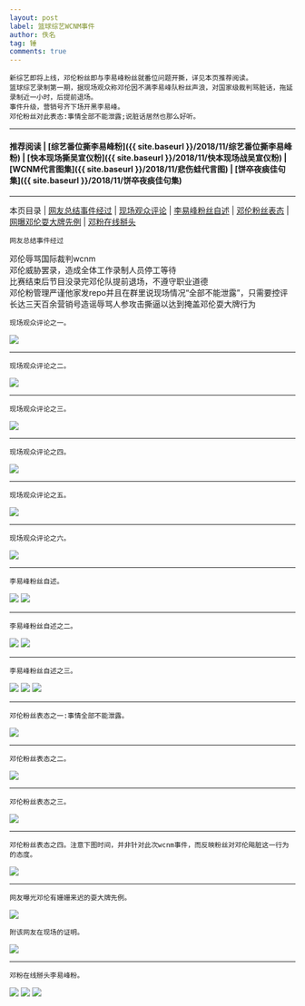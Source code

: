 ```yaml
---
layout: post
label: 篮球综艺WCNM事件
author: 佚名
tag: 锤
comments: true
---
```


    新综艺即将上线，邓伦粉丝即与李易峰粉丝就番位问题开撕，详见本页推荐阅读。
    篮球综艺录制第一期，据现场观众称邓伦因不满李易峰队粉丝声浪，对国家级裁判骂脏话，拖延录制近一小时，后提前退场。
    事件升级，营销号齐下场开黑李易峰。
    邓伦粉丝对此表态:事情全部不能泄露;说脏话居然也那么好听。
    
---
#### 推荐阅读 | [综艺番位撕李易峰粉]({{ site.baseurl }}/2018/11/综艺番位撕李易峰粉)  | [快本现场撕吴宣仪粉]({{ site.baseurl }}/2018/11/快本现场战吴宣仪粉) | [WCNM代言图集]({{ site.baseurl }}/2018/11/悲伤蛙代言图) | [饼卒夜痰佳句集]({{ site.baseurl }}/2018/11/饼卒夜痰佳句集)
---
本页目录 \| [网友总结事件经过](#dxjja) \| [现场观众评论](#dxjjb)  \| [李易峰粉丝自述](#dxjje) \| [邓伦粉丝表态](#dxjjc)  \| [网曝邓伦耍大牌先例](#dxjjd)  \| [邓粉在线掰头](#dxjjf)

<a class="anchor" name="dxjja"></a>

    网友总结事件经过

邓伦辱骂国际裁判wcnm  
邓伦威胁罢录，造成全体工作录制人员停工等待  
比赛结束后节目没录完邓伦队提前退场，不遵守职业道德  
邓伦粉管理严谨他家发repo并且在群里说现场情况“全部不能泄露”，只需要控评  
长达三天百余营销号造谣辱骂人参攻击撕逼以达到掩盖邓伦耍大牌行为

<a class="anchor" name="dxjjb"></a>

    现场观众评论之一。

<img src="{{ site.baseurl }}/images/005Ygb2Lly1g61ci2o1v1j30u01sgaic.jpg">

---

    现场观众评论之二。

<img src="{{ site.baseurl }}/images/Screen Shot 2019-08-16 at 4.11.44 AM.png">

---

    现场观众评论之三。
    
<img src="{{ site.baseurl }}/images/aI8wmWfUkDGSqLb.jpg">

---

    现场观众评论之四。
    
<img src="{{ site.baseurl }}/images/6eLCqNMxoWB3bsw.jpg">

---

    现场观众评论之五。
    
<img src="{{ site.baseurl }}/images/Screen Shot 2019-08-16 at 12.36.39 AM.png">

---

    现场观众评论之六。

<img src="{{ site.baseurl }}/images/mZsOLF.jpg">

---

<a class="anchor" name="dxjje"></a>

    李易峰粉丝自述。
    
<img src="{{ site.baseurl }}/images/311337428.jpg">
<img src="{{ site.baseurl }}/images/311337429.jpg">

---

    李易峰粉丝自述之二。
    
<img src="{{ site.baseurl }}/images/Screen Shot 2019-08-16 at 4.07.00 AM.png">
<img src="{{ site.baseurl }}/images/Screen Shot 2019-08-16 at 4.07.10 AM.png">

---

    李易峰粉丝自述之三。
    
<img src="{{ site.baseurl }}/images/419d09d3ly1g61i8b62jxj20tz1lv1ho.jpg">
<img src="{{ site.baseurl }}/images/419d09d3ly1g61i8c2am9j20tx6sau0y.jpg">
<img src="{{ site.baseurl }}/images/419d09d3ly1g61i8csko1j20tz2nl1jk.jpg">

---

<a class="anchor" name="dxjjc"></a>

    邓伦粉丝表态之一:事情全部不能泄露。
    
<img src="{{ site.baseurl }}/images/5x74RuWlmdAnHPt.jpg">

---

    邓伦粉丝表态之二。
    
<img src="{{ site.baseurl }}/images/5orbX6fvtWiZMCk.jpg">

---

    邓伦粉丝表态之三。
    
<img src="{{ site.baseurl }}/images/weQZmb97HJXfYDa.jpg">

---

    邓伦粉丝表态之四。注意下图时间，并非针对此次wcnm事件，而反映粉丝对邓伦飚脏这一行为的态度。

<img src="{{ site.baseurl }}/images/IOzPXZJDL9cANv6.jpg">

---

<a class="anchor" name="dxjjd"></a>

    网友曝光邓伦有姗姗来迟的耍大牌先例。

<img src="{{ site.baseurl }}/images/Screen Shot 2019-08-16 at 1.28.00 AM.png">

    附该网友在现场的证明。
    
<img src="{{ site.baseurl }}/images/Screen Shot 2019-08-16 at 1.26.05 AM.png">

---

<a class="anchor" name="dxjjf"></a>

    邓粉在线掰头李易峰粉。
    
<img src="{{ site.baseurl }}/images/311326599.jpg">
<img src="{{ site.baseurl }}/images/311326600.jpg">
<img src="{{ site.baseurl }}/images/311326598.jpg">


